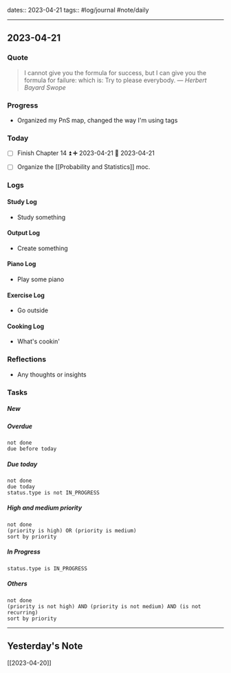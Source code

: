 dates:: 2023-04-21
tags:: #log/journal #note/daily 

---
## 2023-04-21

### Quote

> I cannot give you the formula for success, but I can give you the formula for failure: which is: Try to please everybody.
> — <cite>Herbert Bayard Swope</cite>


### Progress

- Organized my PnS map, changed the way I'm using tags

### Today

- [ ] Finish Chapter 14 ⏫ ➕ 2023-04-21 🛫 2023-04-21
- [ ] Organize the [[Probability and Statistics]] moc.


### Logs

#### Study Log

- Study something

#### Output Log

- Create something

#### Piano Log

- Play some piano

#### Exercise Log

- Go outside

#### Cooking Log

- What's cookin'


### Reflections

- Any thoughts or insights

### Tasks

##### New


##### Overdue

```tasks
not done
due before today
```


##### Due today

```tasks
not done
due today
status.type is not IN_PROGRESS
```

##### High and medium priority

```tasks
not done
(priority is high) OR (priority is medium)
sort by priority
```

##### In Progress

```tasks
status.type is IN_PROGRESS
```

##### Others


```tasks
not done
(priority is not high) AND (priority is not medium) AND (is not recurring)
sort by priority
```


---
## Yesterday's Note

[[2023-04-20]]


